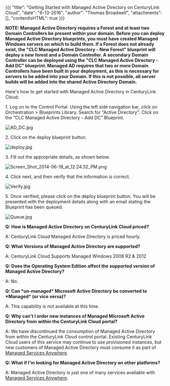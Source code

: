 {{{
  "title": "Getting Started with Managed Active Directory on CenturyLink Cloud",
  "date": "6-13-2016",
  "author": "Thomas Broadwell",
  "attachments": [],
  "contentIsHTML": true
}}}

<strong>NOTE: Managed Active Directory requires a Forest and at least two Domain Controllers be present within your domain.  Before you can deploy Managed Active Directory blueprints, you must have created Managed Windows servers on which to build them.  If a Forest does not already exist, the "CLC Managed Active Directory - New Forest" blueprint will deploy a new forest and a Domain Controller.  A secondary Domain Controller can be deployed using the "CLC Managed Active Directory - Add DC" blueprint.  Managed AD requires that two or more Domain Controllers have been built in your deployment, as this is necessary for servers to be added into your Domain. If this is not possible, all server builds will be added into the shared Active Directory Domain.</strong>
</p>

<p>Here's how to get started with Managed Active Directory in CenturyLink Cloud:</p>

<p>1. Log on to the Control Portal. Using the left side navigation bar, click on Orchestration > Blueprints Library. Search for "Active Directory". Click on the “CLC Managed Active Directory – Add DC” Blueprint.</p>
<p><img src="https://t3n.zendesk.com/attachments/token/EyJnmscs4LOWcKiCl1J26abrq/?name=AD_DC.jpg" alt="AD_DC.jpg" />
</p>
<p>2. Click on the deploy blueprint button.</p>
<p><img src="https://t3n.zendesk.com/attachments/token/uhTQznQMIepjAKdDmHDMGmcMP/?name=deploy.jpg" alt="deploy.jpg" />
</p>
<p>3.&nbsp;Fill out the appropriate details, as shown below.</p>
<p><img src="https://t3n.zendesk.com/attachments/token/74OxavA9bA3kecHCHNFZXKa3h/?name=Screen+Shot+2014-06-19+at+12.24.32+PM.png" alt="Screen_Shot_2014-06-19_at_12.24.32_PM.png" />
</p>

<p>4. Click next, and then verify that the information is correct.</p>
<p><img src="https://t3n.zendesk.com/attachments/token/6XGd05W36YINVRGd9QHouWRIj/?name=Verify.jpg" alt="Verify.jpg" />
</p>

<p>5.&nbsp;Once verified, please click on the deploy blueprint button. You will be presented with the deployment details along with an email stating the Blueprint has been queued.</p>
<p><img src="https://t3n.zendesk.com/attachments/token/LJNTQK4qwNc3EPuVAwsA8QaSx/?name=Queue.jpg" alt="Queue.jpg" />
</p>

<p><strong>Q: How is Managed Active Directory on CenturyLink Cloud priced? </strong>
</p>
<p>A: CenturyLink Cloud Managed Active Directory is priced hourly.</p>
<p><strong>Q: What Versions of Managed Active Directory are supported? </strong>
</p>
<p>A: CenturyLink Cloud Supports Managed Windows 2008 R2 &amp; 2012</p>
<p><strong>Q: Does the Operating System Edition affect the supported version of Managed Active Directory? </strong>
</p>
<p>A: No.
</p>
<p><strong>Q: Can *un-managed* Microsoft Active Directory be converted to *Managed* (or vice versa)?</strong>
</p>
<p>A: This capability is not available at this time.</p>
<p><strong>Q: Why can't I order new instances of Managed Microsoft Active Directory from within the CenturyLink Cloud portal?</strong>
</p>
<p>A: We have discontinued the consumption of Managed Active Directory from within the CenturyLink Cloud control portal. Existing CenturyLink Cloud users of this service may continue to use provisioned instances, but new customers of Managed Active Directory must consume it as part of <a href="https://www.ctl.io/managed-services-anywhere/">Managed Services Anywhere</a>.</p>
<p><strong>Q: What if I'm looking for Managed Active Directory on other platforms? </strong>
</p>
<p>A: Managed Active Directory is just one of many services available with <a href="https://www.ctl.io/managed-services-anywhere/">Managed Services Anywhere</a>.</p>

